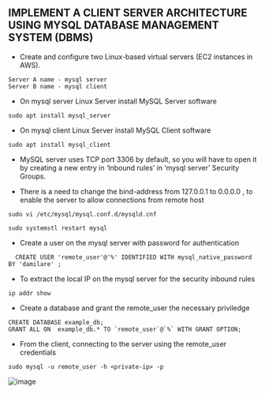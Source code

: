 ## IMPLEMENT A CLIENT SERVER ARCHITECTURE USING MYSQL DATABASE MANAGEMENT SYSTEM (DBMS)

* Create and configure two Linux-based virtual servers (EC2 instances in AWS).
```
Server A name - mysql server
Server B name - mysql client
```

* On mysql server Linux Server install MySQL Server software

`sudo apt install mysql_server`

* On mysql client Linux Server install MySQL Client software

`sudo apt install mysql_client`

* MySQL server uses TCP port 3306 by default, so you will have to open it by creating a new entry in ‘Inbound rules’ in ‘mysql server’ Security Groups. 

* There is a need to change the bind-address from 127.0.0.1 to 0.0.0.0 , to enable the server to allow connections from remote host

`sudo vi /etc/mysql/mysql.conf.d/mysqld.cnf`

`sudo systemstl restart mysql`

* Create a user on the mysql server with password for authentication 

`  CREATE USER 'remote_user'@'%' IDENTIFIED WITH mysql_native_password BY 'damilare' ;`

* To extract the  local IP on the mysql server for the security inbound rules

`ip addr show`

* Create a database and grant the remote_user the necessary priviledge

```
CREATE DATABASE example_db;
GRANT ALL ON  example_db.* TO `remote_user`@`%` WITH GRANT OPTION;

```
* From the client, connecting to the server using the remote_user credentials

`sudo mysql -u remote_user -h <private-ip> -p`

![image](https://user-images.githubusercontent.com/71001536/164017691-dfe1cf3e-7115-4e9f-8d18-925a6a622627.png)



